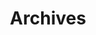 ---
title: "Archives"
layout: "archives"
slug: "archives"
menu:
    main:
        name: 归档
        weight: 2
        params: 
            icon: archives
---